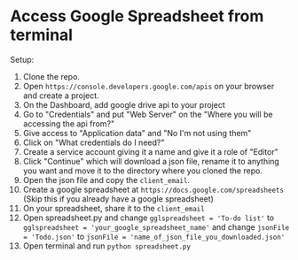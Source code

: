 # Access Google Spreadsheet from terminal

Setup:

1. Clone the repo.
2. Open `https://console.developers.google.com/apis` on your browser and create a project.
3. On the Dashboard, add google drive api to your project
4. Go to "Credentials" and put "Web Server" on the "Where you will be accessing the api from?"
5. Give access to "Application data" and "No I'm not using them"
6. Click on "What credentials do I need?"
7. Create a service account giving it a name and give it a role of "Editor"
8. Click "Continue" which will download a json file, rename it to anything you want and move it to the directory where you cloned the repo.
9. Open the json file and copy the `client_email`.
10. Create a google spreadsheet at `https://docs.google.com/spreadsheets` (Skip this if you already have a google spreadsheet)
11. On your spreadsheet, share it to the `client_email`
12. Open spreadsheet.py and change `gglspreadsheet = 'To-do list'` to `gglspreadsheet = 'your_google_spreadsheet_name'` and change `jsonFile = 'Todo.json'` to `jsonFile = 'name_of_json_file_you_downloaded.json'`
13. Open terminal and run `python spreadsheet.py`



